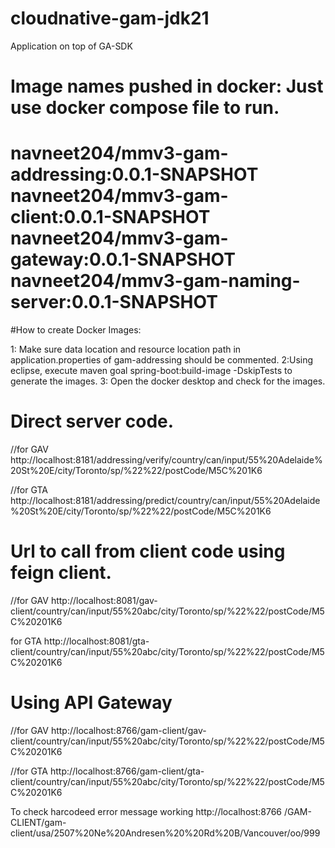 # cloudnative-gam-jdk21
Application on top of GA-SDK

# Image names pushed in docker: Just use docker compose file to run.

navneet204/mmv3-gam-addressing:0.0.1-SNAPSHOT
navneet204/mmv3-gam-client:0.0.1-SNAPSHOT
navneet204/mmv3-gam-gateway:0.0.1-SNAPSHOT
navneet204/mmv3-gam-naming-server:0.0.1-SNAPSHOT
===============================================================================

#How to create Docker Images:

1: Make sure data location and resource location path in application.properties of gam-addressing should be commented.
2:Using eclipse, execute maven goal spring-boot:build-image -DskipTests to generate the images.
3: Open the docker desktop and check for the images. 
 


# Direct server code.
//for GAV
http://localhost:8181/addressing/verify/country/can/input/55%20Adelaide%20St%20E/city/Toronto/sp/%22%22/postCode/M5C%201K6

//for GTA
http://localhost:8181/addressing/predict/country/can/input/55%20Adelaide%20St%20E/city/Toronto/sp/%22%22/postCode/M5C%201K6



# Url to call from client code using feign client.
//for GAV
http://localhost:8081/gav-client/country/can/input/55%20abc/city/Toronto/sp/%22%22/postCode/M5C%20201K6

for GTA
http://localhost:8081/gta-client/country/can/input/55%20abc/city/Toronto/sp/%22%22/postCode/M5C%20201K6




# Using API Gateway
//for GAV
http://localhost:8766/gam-client/gav-client/country/can/input/55%20abc/city/Toronto/sp/%22%22/postCode/M5C%20201K6

//for GTA
http://localhost:8766/gam-client/gta-client/country/can/input/55%20abc/city/Toronto/sp/%22%22/postCode/M5C%20201K6

To check harcodeed error message working
http://localhost:8766 /GAM-CLIENT/gam-client/usa/2507%20Ne%20Andresen%20%20Rd%20B/Vancouver/oo/999

